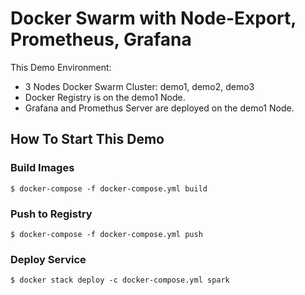# Docker Swarm with Node-Export, Prometheus, Grafana 

This Demo Environment:

* 3 Nodes Docker Swarm Cluster: demo1, demo2, demo3
* Docker Registry is on the demo1 Node.
* Grafana and Promethus Server are deployed on the demo1 Node.

How To Start This Demo
----

### Build Images
```shell script
$ docker-compose -f docker-compose.yml build
```

### Push to Registry
```shell script
$ docker-compose -f docker-compose.yml push
```

### Deploy Service
```shell script
$ docker stack deploy -c docker-compose.yml spark
```




